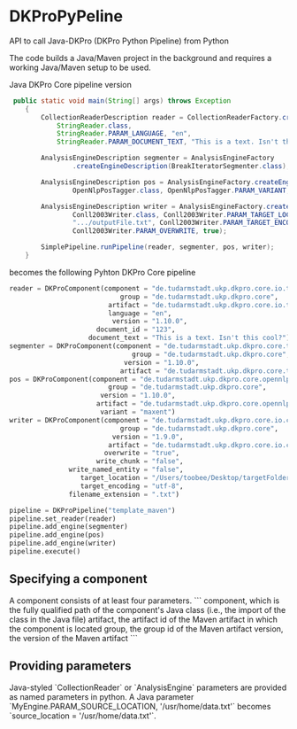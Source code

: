 # DKProPyPeline
API to call Java-DKPro (DKPro Python Pipeline) from Python

The code builds a Java/Maven project in the background and requires a working Java/Maven setup to be used.

Java DKPro Core pipeline version
```java
 public static void main(String[] args) throws Exception
    {
        CollectionReaderDescription reader = CollectionReaderFactory.createReaderDescription(
            StringReader.class, 
            StringReader.PARAM_LANGUAGE, "en",
            StringReader.PARAM_DOCUMENT_TEXT, "This is a text. Isn't this cool?");

        AnalysisEngineDescription segmenter = AnalysisEngineFactory
                .createEngineDescription(BreakIteratorSegmenter.class);

        AnalysisEngineDescription pos = AnalysisEngineFactory.createEngineDescription(
                OpenNlpPosTagger.class, OpenNlpPosTagger.PARAM_VARIANT, "maxent");

        AnalysisEngineDescription writer = AnalysisEngineFactory.createEngineDescription(
                Conll2003Writer.class, Conll2003Writer.PARAM_TARGET_LOCATION,
                ".../outputFile.txt", Conll2003Writer.PARAM_TARGET_ENCODING, "utf-8",
                Conll2003Writer.PARAM_OVERWRITE, true);

        SimplePipeline.runPipeline(reader, segmenter, pos, writer);
    }
```

becomes the following Pyhton DKPro Core pipeline

```python
reader = DKProComponent(component = "de.tudarmstadt.ukp.dkpro.core.io.text.StringReader", 
					        group = "de.tudarmstadt.ukp.dkpro.core",
					     artifact = "de.tudarmstadt.ukp.dkpro.core.io.text-asl",
					     language = "en", 
					      version = "1.10.0",
					  document_id = "123",
				    document_text = "This is a text. Isn't this cool?")
segmenter = DKProComponent(component = "de.tudarmstadt.ukp.dkpro.core.tokit.BreakIteratorSegmenter",
					           group = "de.tudarmstadt.ukp.dkpro.core",
					         version = "1.10.0",
					        artifact = "de.tudarmstadt.ukp.dkpro.core.tokit-asl")
pos = DKProComponent(component = "de.tudarmstadt.ukp.dkpro.core.opennlp.OpenNlpPosTagger", 
				         group = "de.tudarmstadt.ukp.dkpro.core",
				       version = "1.10.0",
				      artifact = "de.tudarmstadt.ukp.dkpro.core.opennlp-asl",
				       variant = "maxent")
writer = DKProComponent(component = "de.tudarmstadt.ukp.dkpro.core.io.conll.Conll2003Writer", 
				            group = "de.tudarmstadt.ukp.dkpro.core",
				          version = "1.9.0",
				         artifact = "de.tudarmstadt.ukp.dkpro.core.io.conll-asl",
				        overwrite = "true",
				      write_chunk = "false",
			   write_named_entity = "false",
				  target_location = "/Users/toobee/Desktop/targetFolderConll",
				  target_encoding = "utf-8",
			   filename_extension = ".txt")

pipeline = DKProPipeline("template_maven")
pipeline.set_reader(reader)
pipeline.add_engine(segmenter)
pipeline.add_engine(pos)
pipeline.add_engine(writer)
pipeline.execute()
```

<h2>Specifying a component</h2>
A component consists of at least four parameters. 
```
component, which is the fully qualified path of the component's Java class (i.e., the import of the class in the Java file)
artifact, the artifact id of the Maven artifact  in which the component is located
group, the group id of the Maven artifact
version, the version of the Maven artifact
```

<h2>Providing parameters</h2>
Java-styled `CollectionReader` or `AnalysisEngine` parameters are provided as named parameters in python. A Java parameter `MyEngine.PARAM_SOURCE_LOCATION, '/usr/home/data.txt'` becomes `source_location = '/usr/home/data.txt'`.

